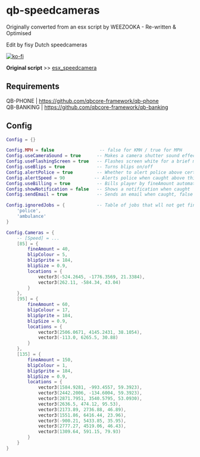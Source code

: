 # qb-speedcameras
Originally converted from an esx script by WEEZOOKA - Re-written & Optimised

Edit by fisy Dutch speedcameras

[![ko-fi](https://ko-fi.com/img/githubbutton_sm.svg)](https://ko-fi.com/Z8Z7D37OG)

**Original script** >> [esx_speedcamera](https://github.com/P4NDAzzGaming/esx_speedcamera)

## Requirements
QB-PHONE | https://github.com/qbcore-framework/qb-phone  
QB-BANKING | https://github.com/qbcore-framework/qb-banking  

## Config
```lua
Config = {}

Config.MPH = false                 -- false for KMH / true for MPH
Config.useCameraSound = true      -- Makes a camera shutter sound effect
Config.useFlashingScreen = true   -- Flashes screen white for a brief moment
Config.useBlips = true            -- Turns blips on/off
Config.alertPolice = true         -- Whether to alert police above certain speed
Config.alertSpeed = 90           -- Alerts police when caught above this speed
Config.useBilling = true          -- Bills player by fineAmount automatically if true - Only change if you know what you're doing
Config.showNotification = false   -- Shows a notification when caught
Config.sendEmail = true           -- Sends an email when caught, false shows a notification

Config.ignoredJobs = {            -- Table of jobs that wll not get fined by the cameras when on duty
    'police',
    'ambulance'
}

Config.Cameras = {
    -- [Speed] = ...
    [85] = {
        fineAmount = 40,
        blipColour = 5,
        blipSprite = 184,
        blipSize = 0.9,
        locations = {
            vector3(-524.2645, -1776.3569, 21.3384),
            vector3(262.11, -584.34, 43.04)
        }
    },
    [95] = {
        fineAmount = 60,
        blipColour = 17,
        blipSprite = 184,
        blipSize = 0.9,
        locations = {
            vector3(2506.0671, 4145.2431, 38.1054),
            vector3(-113.0, 6265.5, 30.88)
        }
    },
    [135] = {
        fineAmount = 150,
        blipColour = 1,
        blipSprite = 184,
        blipSize = 0.9,
        locations = {
            vector3(1584.9281, -993.4557, 59.3923),
            vector3(2442.2006, -134.6004, 59.3923),
            vector3(2871.7951, 3540.5795, 53.0930),
            vector3(2636.5, 474.12, 95.53),
            vector3(2173.89, 2736.88, 46.89),
            vector3(1551.86, 6416.44, 23.96),
            vector3(-900.21, 5433.85, 35.95),
            vector3(2777.27, 4519.06, 46.43),
            vector3(1309.64, 591.15, 79.93)
        }
    }
}
```
